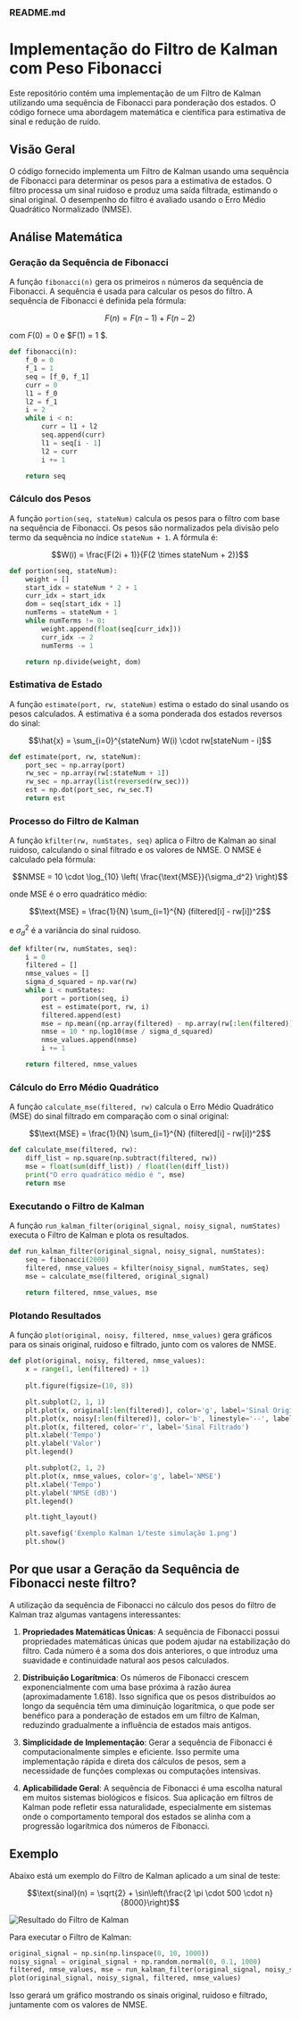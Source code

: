 ### README.md

# Implementação do Filtro de Kalman com Peso Fibonacci

Este repositório contém uma implementação de um Filtro de Kalman utilizando uma sequência de Fibonacci para ponderação dos estados. O código fornece uma abordagem matemática e científica para estimativa de sinal e redução de ruído.

## Visão Geral

O código fornecido implementa um Filtro de Kalman usando uma sequência de Fibonacci para determinar os pesos para a estimativa de estados. O filtro processa um sinal ruidoso e produz uma saída filtrada, estimando o sinal original. O desempenho do filtro é avaliado usando o Erro Médio Quadrático Normalizado (NMSE).

## Análise Matemática

### Geração da Sequência de Fibonacci

A função `fibonacci(n)` gera os primeiros `n` números da sequência de Fibonacci. A sequência é usada para calcular os pesos do filtro. A sequência de Fibonacci é definida pela fórmula:

```math
F(n) = F(n-1) + F(n-2)
```

com $F(0) = 0$ e $F(1) = 1 $.

```python
def fibonacci(n):
    f_0 = 0
    f_1 = 1
    seq = [f_0, f_1]
    curr = 0 
    l1 = f_0
    l2 = f_1
    i = 2 
    while i < n:
        curr = l1 + l2
        seq.append(curr)
        l1 = seq[i - 1]
        l2 = curr 
        i += 1

    return seq
```

### Cálculo dos Pesos

A função `portion(seq, stateNum)` calcula os pesos para o filtro com base na sequência de Fibonacci. Os pesos são normalizados pela divisão pelo termo da sequência no índice `stateNum + 1`. A fórmula é:

```math
W(i) = \frac{F(2i + 1)}{F(2 \times stateNum + 2)}
```

```python
def portion(seq, stateNum):
    weight = [] 
    start_idx = stateNum * 2 + 1 
    curr_idx = start_idx
    dom = seq[start_idx + 1]
    numTerms = stateNum + 1 
    while numTerms != 0:
        weight.append(float(seq[curr_idx]))
        curr_idx -= 2
        numTerms -= 1

    return np.divide(weight, dom)
```

### Estimativa de Estado

A função `estimate(port, rw, stateNum)` estima o estado do sinal usando os pesos calculados. A estimativa é a soma ponderada dos estados reversos do sinal:

```math
\hat{x} = \sum_{i=0}^{stateNum} W(i) \cdot rw[stateNum - i]
```

```python
def estimate(port, rw, stateNum):
    port_sec = np.array(port)
    rw_sec = np.array(rw[:stateNum + 1])
    rw_sec = np.array(list(reversed(rw_sec)))
    est = np.dot(port_sec, rw_sec.T)
    return est
```

### Processo do Filtro de Kalman

A função `kfilter(rw, numStates, seq)` aplica o Filtro de Kalman ao sinal ruidoso, calculando o sinal filtrado e os valores de NMSE. O NMSE é calculado pela fórmula:

```math
NMSE = 10 \cdot \log_{10} \left( \frac{\text{MSE}}{\sigma_d^2} \right)
```

onde MSE é o erro quadrático médio:

```math
\text{MSE} = \frac{1}{N} \sum_{i=1}^{N} (filtered[i] - rw[i])^2
```

e $\sigma_d^2$ é a variância do sinal ruidoso.

```python
def kfilter(rw, numStates, seq):
    i = 0 
    filtered = []
    nmse_values = []
    sigma_d_squared = np.var(rw)
    while i < numStates:
        port = portion(seq, i)
        est = estimate(port, rw, i)
        filtered.append(est)
        mse = np.mean((np.array(filtered) - np.array(rw[:len(filtered)]))**2)
        nmse = 10 * np.log10(mse / sigma_d_squared)
        nmse_values.append(nmse)
        i += 1

    return filtered, nmse_values
```

### Cálculo do Erro Médio Quadrático

A função `calculate_mse(filtered, rw)` calcula o Erro Médio Quadrático (MSE) do sinal filtrado em comparação com o sinal original:

```math
\text{MSE} = \frac{1}{N} \sum_{i=1}^{N} (filtered[i] - rw[i])^2
```

```python
def calculate_mse(filtered, rw):
    diff_list = np.square(np.subtract(filtered, rw))
    mse = float(sum(diff_list)) / float(len(diff_list))
    print("O erro quadrático médio é ", mse)
    return mse
```

### Executando o Filtro de Kalman

A função `run_kalman_filter(original_signal, noisy_signal, numStates)` executa o Filtro de Kalman e plota os resultados.

```python
def run_kalman_filter(original_signal, noisy_signal, numStates):
    seq = fibonacci(2000)
    filtered, nmse_values = kfilter(noisy_signal, numStates, seq)
    mse = calculate_mse(filtered, original_signal)
    
    return filtered, nmse_values, mse
```

### Plotando Resultados

A função `plot(original, noisy, filtered, nmse_values)` gera gráficos para os sinais original, ruidoso e filtrado, junto com os valores de NMSE.

```python
def plot(original, noisy, filtered, nmse_values):
    x = range(1, len(filtered) + 1)
    
    plt.figure(figsize=(10, 8))

    plt.subplot(2, 1, 1)
    plt.plot(x, original[:len(filtered)], color='g', label='Sinal Original')
    plt.plot(x, noisy[:len(filtered)], color='b', linestyle='--', label='Sinal Ruidoso')
    plt.plot(x, filtered, color='r', label='Sinal Filtrado')
    plt.xlabel('Tempo')
    plt.ylabel('Valor')
    plt.legend()

    plt.subplot(2, 1, 2)
    plt.plot(x, nmse_values, color='g', label='NMSE')
    plt.xlabel('Tempo')
    plt.ylabel('NMSE (dB)')
    plt.legend()

    plt.tight_layout()

    plt.savefig('Exemplo Kalman 1/teste simulação 1.png')
    plt.show()
```

## Por que usar a Geração da Sequência de Fibonacci neste filtro?

A utilização da sequência de Fibonacci no cálculo dos pesos do filtro de Kalman traz algumas vantagens interessantes:

1. **Propriedades Matemáticas Únicas**: A sequência de Fibonacci possui propriedades matemáticas únicas que podem ajudar na estabilização do filtro. Cada número é a soma dos dois anteriores, o que introduz uma suavidade e continuidade natural aos pesos calculados.

2. **Distribuição Logarítmica**: Os números de Fibonacci crescem exponencialmente com uma base próxima à razão áurea (aproximadamente 1.618). Isso significa que os pesos distribuídos ao longo da sequência têm uma diminuição logarítmica, o que pode ser benéfico para a ponderação de estados em um filtro de Kalman, reduzindo gradualmente a influência de estados mais antigos.

3. **Simplicidade de Implementação**: Gerar a sequência de Fibonacci é computacionalmente simples e eficiente. Isso permite uma implementação rápida e direta dos cálculos de pesos, sem a necessidade de funções complexas ou computações intensivas.

4. **Aplicabilidade Geral**: A sequência de Fibonacci é uma escolha natural em muitos sistemas biológicos e físicos. Sua aplicação em filtros de Kalman pode refletir essa naturalidade, especialmente em sistemas onde o comportamento temporal dos estados se alinha com a progressão logarítmica dos números de Fibonacci.

## Exemplo

Abaixo está um exemplo do Filtro de Kalman aplicado a um sinal de teste:

```math
\text{sinal}(n) = \sqrt{2} + \sin\left(\frac{2 \pi \cdot 500 \cdot n}{8000}\right)
```

![Resultado do Filtro de Kalman](/KF%20com%20Peso%20Fibonacci/teste%20simulação%201.png)

Para executar o Filtro de Kalman:

```python
original_signal = np.sin(np.linspace(0, 10, 1000))
noisy_signal = original_signal + np.random.normal(0, 0.1, 1000)
filtered, nmse_values, mse = run_kalman_filter(original_signal, noisy_signal, 100)
plot(original_signal, noisy_signal, filtered, nmse_values)
```

Isso gerará um gráfico mostrando os sinais original, ruidoso e filtrado, juntamente com os valores de NMSE.


